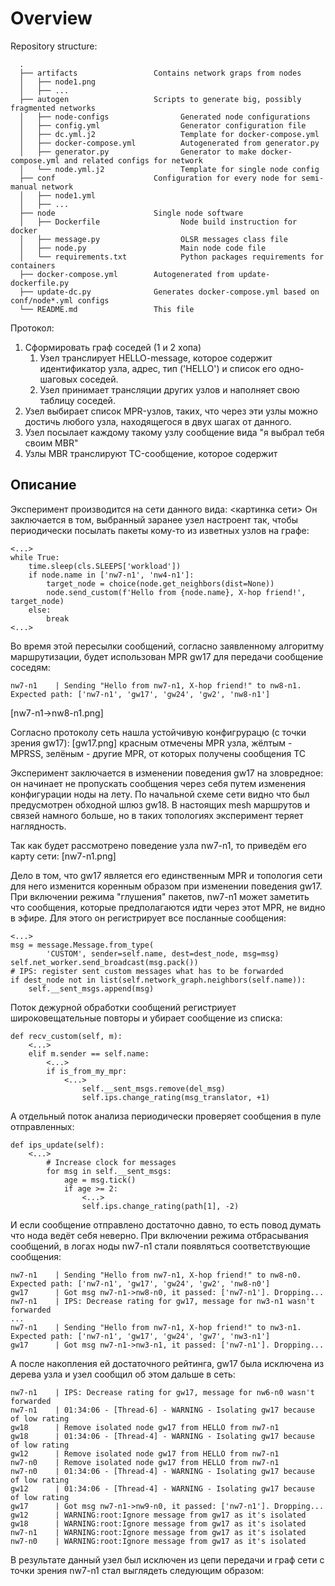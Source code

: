 # Overview

Repository structure:

      .
      ├── artifacts                 Contains network graps from nodes
      │   ├── node1.png
      │   ├── ...
      ├── autogen                   Scripts to generate big, possibly fragmented networks
      │   ├── node-configs                Generated node configurations
      │   ├── config.yml                  Generator configuration file
      │   ├── dc.yml.j2                   Template for docker-compose.yml
      │   ├── docker-compose.yml          Autogenerated from generator.py
      │   ├── generator.py                Generator to make docker-compose.yml and related configs for network
      │   └── node.yml.j2                 Template for single node config
      ├── conf                      Configuration for every node for semi-manual network
      │   ├── node1.yml
      │   ├── ...
      ├── node                      Single node software
      │   ├── Dockerfile                  Node build instruction for docker
      │   ├── message.py                  OLSR messages class file
      │   ├── node.py                     Main node code file
      │   └── requirements.txt            Python packages requirements for containers
      ├── docker-compose.yml        Autogenerated from update-dockerfile.py
      ├── update-dc.py              Generates docker-compose.yml based on conf/node*.yml configs
      └── README.md                 This file

Протокол:

1. Сформировать граф соседей (1 и 2 хопа)
   1. Узел транслирует HELLO-message, которое содержит идентификатор узла, адрес, тип ('HELLO') и список его одно-шаговых соседей.
   2. Узел принимает трансляции других узлов и наполняет свою таблицу соседей.
2. Узел выбирает список MPR-узлов, таких, что через эти узлы можно достичь любого узла, находящегося в двух шагах от данного.
3. Узел посылает каждому такому узлу сообщение вида "я выбрал тебя своим MBR"
4. Узлы MBR транслируют TC-сообщение, которое содержит 

## Описание

Эксперимент производится на сети данного вида: <картинка сети>
Он заключается в том, выбранный заранее узел настроент так, чтобы периодически посылать пакеты кому-то из изветных узлов на графе:
```
<...>
while True:
    time.sleep(cls.SLEEPS['workload'])
    if node.name in ['nw7-n1', 'nw4-n1']:
        target_node = choice(node.get_neighbors(dist=None))
        node.send_custom(f'Hello from {node.name}, X-hop friend!', target_node)
    else:
        break
<...>
```
Во время этой пересылки сообщений, согласно заявленному алгоритму маршрутизации, будет использован MPR gw17 для передачи сообщение соседям:
```
nw7-n1    | Sending "Hello from nw7-n1, X-hop friend!" to nw8-n1. Expected path: ['nw7-n1', 'gw17', 'gw24', 'gw2', 'nw8-n1']
```
[nw7-n1->nw8-n1.png]

Согласно протоколу сеть нашла устойчивую конфигрурацю (с точки зрения gw17):
[gw17.png]
красным отмечены MPR узла, жёлтым - MPRSS, зелёным - другие MPR, от которых получены сообщения TC

Эксперимент заключается в изменении поведения gw17 на зловредное: он начинает не пропускать сообщения через себя путем изменения конфигурации ноды на лету. По начальной схеме сети видно что был предусмотрен обходной шлюз gw18. В настоящих mesh маршрутов и связей намного больше, но в таких топологиях эксперимент теряет наглядность.

Так как будет рассмотрено поведение узла nw7-n1, то приведём его карту сети:
[nw7-n1.png]

Дело в том, что gw17 является его единственным MPR и топология сети для него изменится коренным образом при изменении поведения gw17. При включении режима "глушения" пакетов, nw7-n1 может заметить что сообщения, которые предполагаются идти через этот MPR, не видно в эфире. Для этого он регистрирует все посланные сообщения:
```
<...>
msg = message.Message.from_type(
        'CUSTOM', sender=self.name, dest=dest_node, msg=msg)
self.net_worker.send_broadcast(msg.pack())
# IPS: register sent custom messages what has to be forwarded
if dest_node not in list(self.network_graph.neighbors(self.name)):
    self.__sent_msgs.append(msg)
```
Поток дежурной обработки сообщений регистриует широковещательные повторы и убирает сообщение из списка:
```
def recv_custom(self, m):
    <...>
    elif m.sender == self.name:
        <...>
        if is_from_my_mpr:
            <...>
                self.__sent_msgs.remove(del_msg)
                self.ips.change_rating(msg_translator, +1)
```
А отдельный поток анализа периодически проверяет сообщения в пуле отправленных:
```
def ips_update(self):
    <...>
        # Increase clock for messages
        for msg in self.__sent_msgs:
            age = msg.tick()
            if age >= 2:
                <...>
                self.ips.change_rating(path[1], -2)
```
И если сообщение отправлено достаточно давно, то есть повод думать что нода ведёт себя неверно. При включении режима отбрасывания сообщений, в логах ноды nw7-n1 стали появляться соответствующие сообщения:
```
nw7-n1    | Sending "Hello from nw7-n1, X-hop friend!" to nw8-n0. Expected path: ['nw7-n1', 'gw17', 'gw24', 'gw2', 'nw8-n0']
gw17      | Got msg nw7-n1->nw8-n0, it passed: ['nw7-n1']. Dropping...
nw7-n1    | IPS: Decrease rating for gw17, message for nw3-n1 wasn't forwarded
...
nw7-n1    | Sending "Hello from nw7-n1, X-hop friend!" to nw3-n1. Expected path: ['nw7-n1', 'gw17', 'gw24', 'gw7', 'nw3-n1']
gw17      | Got msg nw7-n1->nw3-n1, it passed: ['nw7-n1']. Dropping...
```
А после накопления ей достаточного рейтинга, gw17 была исключена из дерева узла и узел сообщил об этом дальше в сеть:
```
nw7-n1    | IPS: Decrease rating for gw17, message for nw6-n0 wasn't forwarded
nw7-n1    | 01:34:06 - [Thread-6] - WARNING - Isolating gw17 because of low rating
gw18      | Remove isolated node gw17 from HELLO from nw7-n1
gw18      | 01:34:06 - [Thread-4] - WARNING - Isolating gw17 because of low rating
gw12      | Remove isolated node gw17 from HELLO from nw7-n1
nw7-n0    | Remove isolated node gw17 from HELLO from nw7-n1
nw7-n0    | 01:34:06 - [Thread-4] - WARNING - Isolating gw17 because of low rating
gw12      | 01:34:06 - [Thread-4] - WARNING - Isolating gw17 because of low rating
gw17      | Got msg nw7-n1->nw9-n0, it passed: ['nw7-n1']. Dropping...
gw12      | WARNING:root:Ignore message from gw17 as it's isolated
gw18      | WARNING:root:Ignore message from gw17 as it's isolated
nw7-n1    | WARNING:root:Ignore message from gw17 as it's isolated
nw7-n0    | WARNING:root:Ignore message from gw17 as it's isolated
```
В результате данный узел был исключен из цепи передачи и граф сети с точки зрения nw7-n1 стал выглядеть следующим образом: